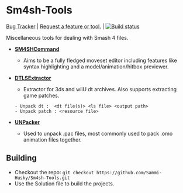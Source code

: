 Sm4sh-Tools
===========
[Bug Tracker](http://www.github.com/sammi-husky/sm4sh-tools/issues) | [Request a feature or tool.](https://github.com/Sammi-Husky/Sm4sh-Tools/issues?q=is%3Aopen+is%3Aissue+label%3Aenhancement) | [![Build status](https://ci.appveyor.com/api/projects/status/e6q6vbdgjs4eoop5?svg=true)](https://ci.appveyor.com/project/Sammi-Husky/sm4sh-tools)

Miscellaneous tools for dealing with Smash 4 files.

- **[SM4SHCommand](https://github.com/Sammi-Husky/Sm4sh-Tools/tree/master/AnimCmd)**
  - Aims to be a fully fledged moveset editor including features like syntax highlighting and a model/animation/hitbox previewer.

- **[DTLSExtractor](https://github.com/Sammi-Husky/Sm4sh-Tools/tree/master/DTLS)**
  - Extractor for 3ds and wiiU dt archives. Also supports extracting game patches.
   ```
  - Unpack dt :  <dt file(s)> <ls file> <output path>
  - Unpack patch : <resource file>
   ```
  
- **[UNPacker](https://github.com/Sammi-Husky/Sm4sh-Tools/tree/master/unPACKer)**
  - Used to unpack .pac files, most commonly used to pack .omo animation files together.

## Building
  - Checkout the repo: `git checkout https://github.com/Sammi-Husky/Sm4sh-Tools.git`
  - Use the Solution file to build the projects.
